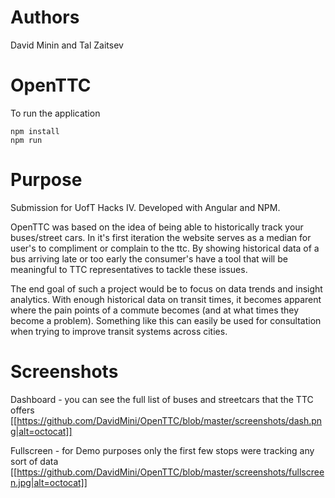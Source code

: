 # Authors
David Minin and Tal Zaitsev

# OpenTTC
To run the application
```
npm install
npm run
```

# Purpose
Submission for UofT Hacks IV. Developed with Angular and NPM. 

OpenTTC was based on the idea of being able to historically track your buses/street cars. In it's first iteration the website serves as a median for user's to compliment or complain to the ttc. By showing historical data of a bus arriving late or too early the consumer's have a tool that will be meaningful to TTC representatives to tackle these issues.

The end goal of such a project would be to focus on data trends and insight analytics. With enough historical data on transit times, it becomes apparent where the pain points of a commute becomes (and at what times they become a problem). Something like this can easily be used for consultation when trying to improve transit systems across cities.

# Screenshots
Dashboard - you can see the full list of buses and streetcars that the TTC offers 
[[https://github.com/DavidMini/OpenTTC/blob/master/screenshots/dash.png|alt=octocat]]

Fullscreen - for Demo purposes only the first few stops were tracking any sort of data
[[https://github.com/DavidMini/OpenTTC/blob/master/screenshots/fullscreen.jpg|alt=octocat]]
